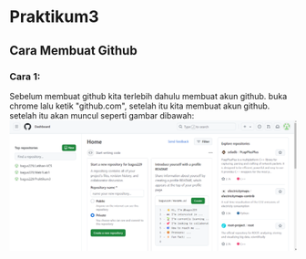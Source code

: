 # Praktikum3
## Cara Membuat Github

### Cara 1:
Sebelum membuat github kita terlebih dahulu membuat akun github. buka chrome lalu ketik "github.com", setelah itu kita membuat akun github. setelah itu akan muncul seperti gambar dibawah:
![Gambar 1](screenshot/ssl9.png)